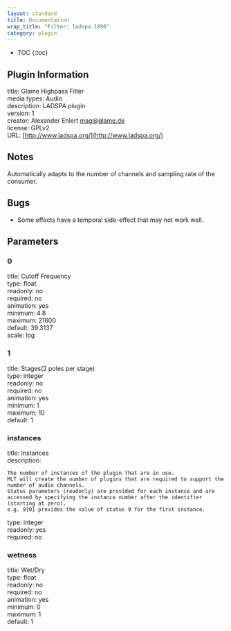 ```yaml
---
layout: standard
title: Documentation
wrap_title: "Filter: ladspa.1890"
category: plugin
---
```

* TOC
{:toc}

## Plugin Information

title: Glame Highpass Filter  
media types:
Audio  
description: LADSPA plugin  
version: 1  
creator: Alexander Ehlert <mag@glame.de>  
license: GPLv2  
URL: [http://www.ladspa.org/](http://www.ladspa.org/)  

## Notes

Automatically adapts to the number of channels and sampling rate of the consumer.

## Bugs

* Some effects have a temporal side-effect that may not work well.


## Parameters

### 0

title: Cutoff Frequency    
type: float  
readonly: no  
required: no  
animation: yes  
minimum: 4.8  
maximum: 21600  
default: 39.3137  
scale: log  

### 1

title: Stages(2 poles per stage)    
type: integer  
readonly: no  
required: no  
animation: yes  
minimum: 1  
maximum: 10  
default: 1  

### instances

title: Instances    
description:
```
The number of instances of the plugin that are in use.
MLT will create the number of plugins that are required to support the number of audio channels.
Status parameters (readonly) are provided for each instance and are accessed by specifying the instance number after the identifier (starting at zero).
e.g. 9[0] provides the value of status 9 for the first instance.
```
type: integer  
readonly: yes  
required: no  

### wetness

title: Wet/Dry    
type: float  
readonly: no  
required: no  
animation: yes  
minimum: 0  
maximum: 1  
default: 1  

